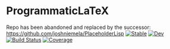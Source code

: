 # ProgrammaticLaTeX
Repo has been abandoned and replaced by the successor: https://github.com/joshniemela/PlaceholderLisp
[![Stable](https://img.shields.io/badge/docs-stable-blue.svg)](https://joshniemela.github.io/ProgrammaticLaTeX.jl/stable/)
[![Dev](https://img.shields.io/badge/docs-dev-blue.svg)](https://joshniemela.github.io/ProgrammaticLaTeX.jl/dev/)
[![Build Status](https://github.com/joshniemela/ProgrammaticLaTeX.jl/actions/workflows/CI.yml/badge.svg?branch=main)](https://github.com/joshniemela/ProgrammaticLaTeX.jl/actions/workflows/CI.yml?query=branch%3Amain)
[![Coverage](https://codecov.io/gh/joshniemela/ProgrammaticLaTeX.jl/branch/main/graph/badge.svg)](https://codecov.io/gh/joshniemela/ProgrammaticLaTeX.jl)
